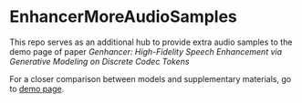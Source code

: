 # EnhancerMoreAudioSamples

This repo serves as an additional hub to provide extra audio samples to the demo page of paper <i>Genhancer: High-Fidelity Speech Enhancement via Generative Modeling on Discrete Codec Tokens</i>

For a closer comparison between models and supplementary materials, go to [demo page](https://sophieymie.github.io/).
